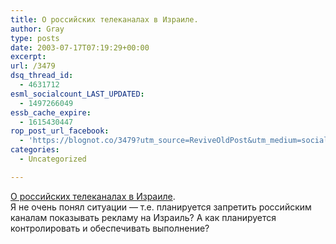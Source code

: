 ```yaml
---
title: О российских телеканалах в Израиле.
author: Gray
type: posts
date: 2003-07-17T07:19:29+00:00
excerpt:
url: /3479
dsq_thread_id:
  - 4631712
esml_socialcount_LAST_UPDATED:
  - 1497266049
essb_cache_expire:
  - 1615430447
rop_post_url_facebook:
  - 'https://blognot.co/3479?utm_source=ReviveOldPost&utm_medium=social&utm_campaign=ReviveOldPost'
categories:
  - Uncategorized

---
```








<a href="http://www.obozrevatel.com.ua/media/90091.html" target="_blank">О российских телеканалах в Израиле</a>.  
Я не очень понял ситуации &#8212; т.е. планируется запретить российским каналам показывать рекламу на Израиль? А как планируется контролировать и обеспечивать выполнение?